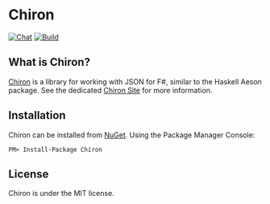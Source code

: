 # Chiron

[![Chat](https://badges.gitter.im/Join%20Chat.svg)](https://gitter.im/xyncro/chiron?utm_source=badge&utm_medium=badge&utm_campaign=pr-badge&utm_content=badge)
[![Build](https://ci.appveyor.com/api/projects/status/qrben1pugaxklsp3?svg=true)](https://ci.appveyor.com/project/xyncro/chiron)

## What is Chiron?

[Chiron][chiron] is a library for working with JSON for F#, similar to the Haskell Aeson package. See the dedicated [Chiron Site][chiron] for more information.

## Installation

Chiron can be installed from [NuGet](https://www.nuget.org/packages/chiron "Chiron on NuGet"). Using the Package Manager Console:

```batch
PM> Install-Package Chiron
```

## License

Chiron is under the MIT license.

[chiron]: https://xyncro.tech/chiron
